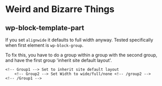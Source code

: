 # Weird and Bizarre Things

## wp-block-template-part

If you set ```alignwide``` it defaults to full width anyway. Tested specifically when first element is ```wp-block-group```.

To fix this, you have to do a group within a group with the second group, and have the first group 'inherit site default layout'.

```
<!-- Group1 --> Set to inherit site default layout
    <!-- Group2 --> Set Width to wide/full/none <!-- /group2 -->
<!-- /Group1 -->
```

